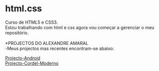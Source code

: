 # html.css
 Curso de HTML5 e CSS3.<br>
 Estou trabalhando com html e css agora vou começar a gerenciar o meu repositório.<br>
<br>
*PROJECTOS DO ALEXANDRE AMARAL <br>
       -Meus projectos mas recentes encontram-se abaixo: 
 
 <a href="https://alexandreamaral27.github.io/projecto-android/site.html">Projecto-Android</a><br>
 <a href=" https://alexandreamaral27.github.io/projeto-cordel-moderno/">Projecto-Cordel-Moderno</a>
 
 
